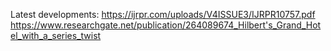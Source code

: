 Latest developments:
https://ijrpr.com/uploads/V4ISSUE3/IJRPR10757.pdf
https://www.researchgate.net/publication/264089674_Hilbert's_Grand_Hotel_with_a_series_twist
